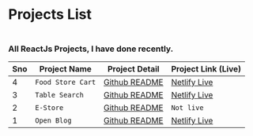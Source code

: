 # Projects List

<h3><br>All ReactJs Projects, I have done recently.</h3>

| Sno | Project Name      | Project Detail                                             | Project Link (Live)                                 |
| --- | ----------------- | ---------------------------------------------------------- | --------------------------------------------------- |
| 4   | `Food Store Cart` | [Github README](https://github.com/Niikpatil/food-store)   | [Netlify Live](https://pizza-storef6.netlify.app/)  |
| 3   | `Table Search`    | [Github README](https://github.com/Niikpatil/table_search) | [Netlify Live](https://table-searchf6.netlify.app/) |
| 2   | `E-Store`         | [Github README](https://github.com/Niikpatil/e_store)      | `Not live`                                          |
| 1   | `Open Blog`       | [Github README](https://github.com/Niikpatil/open_blog)    | [Netlify Live](https://openblog22.netlify.app/)     |
